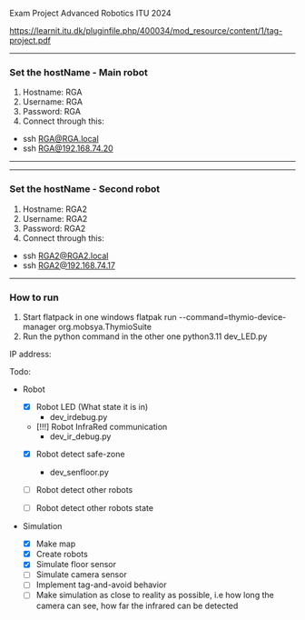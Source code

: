 Exam Project Advanced Robotics ITU 2024

https://learnit.itu.dk/pluginfile.php/400034/mod_resource/content/1/tag-project.pdf

------------------------------
### Set the hostName - Main robot
1. Hostname: RGA
2. Username: RGA
3. Password: RGA
4. Connect through this:
- ssh RGA@RGA.local
- ssh RGA@192.168.74.20

------------------------------

------------------------------
### Set the hostName - Second robot
1. Hostname: RGA2
2. Username: RGA2
3. Password: RGA2
4. Connect through this:
- ssh RGA2@RGA2.local
- ssh RGA2@192.168.74.17

------------------------------

### How to run

1. Start flatpack in one windows
flatpak run --command=thymio-device-manager org.mobsya.ThymioSuite
2. Run the python command in the other one
python3.11 dev_LED.py


IP address:

Todo:
- Robot

    - [x] Robot LED (What state it is in)
        - dev_irdebug.py

    - [!!!] Robot InfraRed communication
        - dev_ir_debug.py

    - [x] Robot detect safe-zone
        - dev_senfloor.py

    - [ ] Robot detect other robots

    - [ ] Robot detect other robots state

- Simulation
    - [x] Make map
    - [x] Create robots
    - [x] Simulate floor sensor
    - [ ] Simulate camera sensor
    - [ ] Implement tag-and-avoid behavior
    - [ ] Make simulation as close to reality as possible, i.e how long the camera can see, how far the infrared can be detected
